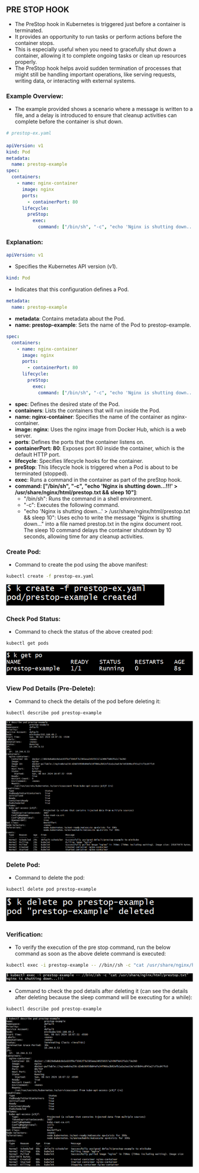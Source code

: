## PRE STOP HOOK

- The PreStop hook in Kubernetes is triggered just before a container is terminated. 
- It provides an opportunity to run tasks or perform actions before the container stops. 
- This is especially useful when you need to gracefully shut down a container, allowing it to complete ongoing tasks or clean up resources properly.
- The PreStop hook helps avoid sudden termination of processes that might still be handling important operations, like serving requests, writing data, or interacting with external systems.

### Example Overview:
- The example provided shows a scenario where a message is written to a file, and a delay is introduced to ensure that cleanup activities can complete before the container is shut down. 

```yaml
# prestop-ex.yaml

apiVersion: v1
kind: Pod
metadata:
  name: prestop-example
spec:
  containers:
    - name: nginx-container
      image: nginx
      ports:
        - containerPort: 80
      lifecycle:
        preStop:
          exec:
            command: ["/bin/sh", "-c", "echo 'Nginx is shutting down...!!!' > /usr/share/nginx/html/prestop.txt && sleep 10"]
```

### Explanation:

```yaml
apiVersion: v1
```
- Specifies the Kubernetes API version (v1).

```yaml
kind: Pod
```
- Indicates that this configuration defines a Pod.

```yaml
metadata:
  name: prestop-example
```
- **metadata**: Contains metadata about the Pod.
- **name: prestop-example**: Sets the name of the Pod to prestop-example.

```yaml
spec:
  containers:
    - name: nginx-container
      image: nginx
      ports:
        - containerPort: 80
      lifecycle:
        preStop:
          exec:
            command: ["/bin/sh", "-c", "echo 'Nginx is shutting down...!!!' > /usr/share/nginx/html/prestop.txt && sleep 10"]
```
- **spec**: Defines the desired state of the Pod.
- **containers**: Lists the containers that will run inside the Pod.
- **name: nginx-container**: Specifies the name of the container as nginx-container.
- **image: nginx**: Uses the nginx image from Docker Hub, which is a web server.
- **ports**: Defines the ports that the container listens on.
- **containerPort: 80**: Exposes port 80 inside the container, which is the default HTTP port.
- **lifecycle**: Specifies lifecycle hooks for the container.
- **preStop**: This lifecycle hook is triggered when a Pod is about to be terminated (stopped).
- **exec**: Runs a command in the container as part of the preStop hook.
- **command: ["/bin/sh", "-c", "echo 'Nginx is shutting down...!!!' > /usr/share/nginx/html/prestop.txt && sleep 10"]**:
    - "/bin/sh": Runs the command in a shell environment.
    - "-c": Executes the following command.
    - "echo 'Nginx is shutting down...' > /usr/share/nginx/html/prestop.txt && sleep 10": Uses echo to write the message "Nginx is shutting down..." into a file named prestop.txt in the nginx document root. The sleep 10 command delays the container shutdown by 10 seconds, allowing time for any cleanup activities.
    
### Create Pod:
- Command to create the pod using the above manifest:
```bash
kubectl create -f prestop-ex.yaml
```

![screenshot](https://github.com/saimanasak/kubernetes/blob/main/containers/lifecycle-hooks/images/create-pre-nginx.png)

### Check Pod Status:
- Command to check the status of the above created pod:
```bash
kubectl get pods
```

![screenshot](https://github.com/saimanasak/kubernetes/blob/main/containers/lifecycle-hooks/images/get-pods-pre-nginx.png)

### View Pod Details (Pre-Delete):
- Command to check the details of the pod before deleting it:
```bash
kubectl describe pod prestop-example
```

![screenshot](https://github.com/saimanasak/kubernetes/blob/main/containers/lifecycle-hooks/images/describe-pod-before-pre-nginx.png)

### Delete Pod:
- Command to delete the pod:
```bash
kubectl delete pod prestop-example
```

![screenshot](https://github.com/saimanasak/kubernetes/blob/main/containers/lifecycle-hooks/images/delete-pod-pre-nginx.png)

### Verification:
- To verify the execution of the pre stop command, run the below command as soon as the above delete command is executed:
```bash
kubectl exec -i prestop-example -- //bin//sh -c "cat /usr/share/nginx/html/prestop.txt"
```

![screenshot](https://github.com/saimanasak/kubernetes/blob/main/containers/lifecycle-hooks/images/output-pre-nginx.png)

- Command to check the pod details after deleting it (can see the details after deleting because the sleep command will be executing for a while):
```bash
kubectl describe pod prestop-example
```

![screenshot](https://github.com/saimanasak/kubernetes/blob/main/containers/lifecycle-hooks/images/describe-pod-after-pre-nginx.png)